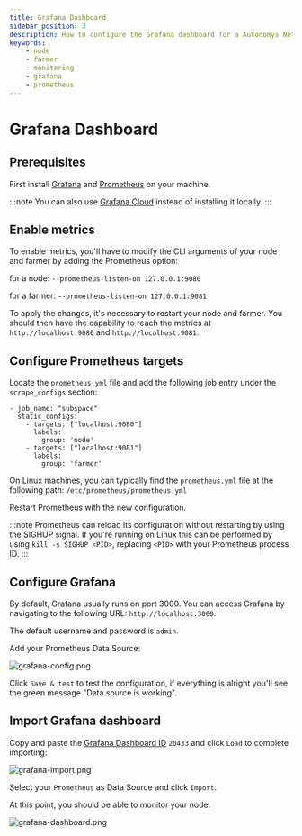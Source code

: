 ```yaml
---
title: Grafana Dashboard
sidebar_position: 3
description: How to configure the Grafana dashboard for a Autonomys Network node
keywords:
    - node
    - farmer
    - monitoring
    - grafana
    - prometheus
---
```


# Grafana Dashboard

## Prerequisites

First install [Grafana](https://grafana.com/) and [Prometheus](https://prometheus.io/) on your machine.

:::note
You can also use [Grafana Cloud](https://grafana.com/products/cloud/) instead of installing it locally.
:::

## Enable metrics

To enable metrics, you'll have to modify the CLI arguments of your node and farmer by adding the Prometheus option:

for a node:
`--prometheus-listen-on 127.0.0.1:9080`

for a farmer:
`--prometheus-listen-on 127.0.0.1:9081`

To apply the changes, it's necessary to restart your node and farmer. You should then have the capability to reach the metrics at `http://localhost:9080` and `http://localhost:9081`.

## Configure Prometheus targets

Locate the `prometheus.yml` file and add the following job entry under the `scrape_configs` section:
```
- job_name: "subspace"
  static_configs:
    - targets: ["localhost:9080"]
      labels:
        group: 'node'
    - targets: ["localhost:9081"]
      labels:
        group: 'farmer'
```
On Linux machines, you can typically find the `prometheus.yml` file at the following path: `/etc/prometheus/prometheus.yml`

Restart Prometheus with the new configuration.

:::note
Prometheus can reload its configuration without restarting by using the SIGHUP signal. If you're running on Linux this can be performed by using `kill -s SIGHUP <PID>`, replacing `<PID>` with your Prometheus process ID.
:::

## Configure Grafana

By default, Grafana usually runs on port 3000. You can access Grafana by navigating to the following URL: `http://localhost:3000`.

The default username and password is `admin`.

Add your Prometheus Data Source:

![grafana-config.png](/img/doc-imgs/additional-guides/grafana-config.png)

Click `Save & test` to test the configuration, if everything is alright you'll see the green message "Data source is working".

## Import Grafana dashboard

Copy and paste the [Grafana Dashboard ID](https://grafana.com/grafana/dashboards/20433) `20433` and click `Load` to complete importing:

![grafana-import.png](/img/doc-imgs/additional-guides/grafana-import.png)

Select your `Prometheus` as Data Source and click `Import`.

At this point, you should be able to monitor your node.

![grafana-dashboard.png](/img/doc-imgs/additional-guides/grafana-dashboard.png)